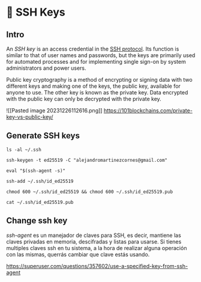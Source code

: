 # 🔑 SSH Keys

## Intro
An _SSH key_ is an access credential in the [SSH protocol](https://www.ssh.com/ssh/protocol/). Its function is similar to that of user names and passwords, but the keys are primarily used for automated processes and for implementing single sign-on by system administrators and power users.

Public key cryptography is a method of encrypting or signing data with two different keys and making one of the keys, the public key, available for anyone to use. The other key is known as the private key. Data encrypted with the public key can only be decrypted with the private key.

![[Pasted image 20231226112616.png]]
https://101blockchains.com/private-key-vs-public-key/
## Generate SSH keys

```shell
ls -al ~/.ssh
```

```shell
ssh-keygen -t ed25519 -C "alejandromartinezcornes@gmail.com"
```

```shell
eval "$(ssh-agent -s)"
```

```shell
ssh-add ~/.ssh/id_ed25519
```

```shell
chmod 600 ~/.ssh/id_ed25519 && chmod 600 ~/.ssh/id_ed25519.pub
```

```shell
cat ~/.ssh/id_ed25519.pub
```

## Change ssh key

_ssh_-_agent_ es un manejador de claves para SSH, es decir, mantiene las claves privadas en memoria, descifradas y listas para usarse. Si tienes multiples claves ssh en tu sistema, a la hora de realizar alguna operación con las mismas, querrás cambiar que clave estás usando.

https://superuser.com/questions/357602/use-a-specified-key-from-ssh-agent
